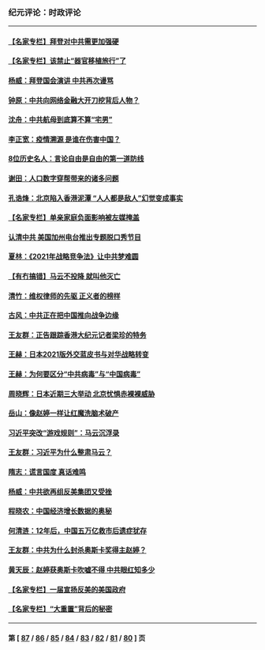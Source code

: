 ### 纪元评论：时政评论
---
#### [【名家专栏】拜登对中共需更加强硬](../../pages/nsc1025/n12916829.md) 
#### [【名家专栏】该禁止“器官移植旅行”了](../../pages/nsc1025/n12916319.md) 
#### [杨威：拜登国会演讲 中共再次谩骂](../../pages/nsc1025/n12914242.md) 
#### [钟原：中共向网络金融大开刀挖背后人物？](../../pages/nsc1025/n12914840.md) 
#### [沈舟：中共航母到底算不算“宅男”](../../pages/nsc1025/n12915126.md) 
#### [李正宽：疫情溯源 是谁在伤害中国？](../../pages/nsc1025/n12905675.md) 
#### [8位历史名人：言论自由是自由的第一道防线](../../pages/nsc1025/n12913794.md) 
#### [谢田：人口数字穿帮带来的诸多问题](../../pages/nsc1025/n12914462.md) 
#### [孔诰烽：北京陷入香港泥潭 “人人都是敌人”幻觉变成事实](../../pages/nsc1025/n12914380.md) 
#### [【名家专栏】单亲家庭负面影响被左媒掩盖](../../pages/nsc1025/n12913788.md) 
#### [认清中共 美国加州电台推出专题脱口秀节目](../../pages/nsc1025/n12913190.md) 
#### [夏林：《2021年战略竞争法》让中共梦难圆](../../pages/nsc1025/n12912034.md) 
#### [【有冇搞错】马云不投降 就叫他灭亡](../../pages/nsc1025/n12911985.md) 
#### [清竹：维权律师的先驱 正义者的榜样](../../pages/nsc1025/n12913275.md) 
#### [古风：中共正在把中国推向战争边缘](../../pages/nsc1025/n12913140.md) 
#### [王友群：正告跟踪香港大纪元记者梁珍的特务](../../pages/nsc1025/n12912583.md) 
#### [王赫：日本2021版外交蓝皮书与对华战略转变](../../pages/nsc1025/n12912191.md) 
#### [王赫：为何要区分“中共病毒”与“中国病毒”](../../pages/nsc1025/n12904739.md) 
#### [周晓辉：日本近期三大举动 北京忧惧赤裸裸威胁](../../pages/nsc1025/n12911744.md) 
#### [岳山：像赵婷一样让红魔洗脑术破产](../../pages/nsc1025/n12911951.md) 
#### [习近平突改“游戏规则”：马云沉浮录](../../pages/nsc1025/n12911558.md) 
#### [王友群：习近平为什么整肃马云？](../../pages/nsc1025/n12911517.md) 
#### [隋志：谎言国度 真话难鸣](../../pages/nsc1025/n12910418.md) 
#### [杨威：中共欲再组反美集团又受挫](../../pages/nsc1025/n12909978.md) 
#### [程晓农：中国经济增长数据的奥秘](../../pages/nsc1025/n12909679.md) 
#### [何清涟：12年后，中国五万亿救市后遗症犹存](../../pages/nsc1025/n12908493.md) 
#### [王友群：中共为什么封杀奥斯卡奖得主赵婷？](../../pages/nsc1025/n12909406.md) 
#### [黄天辰：赵婷获奥斯卡吹嘘不得 中共眼红知多少](../../pages/nsc1025/n12909212.md) 
#### [【名家专栏】一届宣扬反美的美国政府](../../pages/nsc1025/n12908842.md) 
#### [【名家专栏】“大重置”背后的秘密](../../pages/nsc1025/n12908698.md) 

---
#### 第 [ [87](./87.md) / [86](./86.md) / [85](./85.md) / [84](./84.md) / [83](./83.md) / [82](./82.md) / [81](./81.md) / [80](./80.md) ] 页
